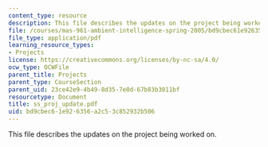 ```yaml
---
content_type: resource
description: This file describes the updates on the project being worked on.
file: /courses/mas-961-ambient-intelligence-spring-2005/bd9cbec61e926356a2c53c852932b506_ss_proj_update.pdf
file_type: application/pdf
learning_resource_types:
- Projects
license: https://creativecommons.org/licenses/by-nc-sa/4.0/
ocw_type: OCWFile
parent_title: Projects
parent_type: CourseSection
parent_uid: 23ce42e9-4b49-8d35-7e0d-67b83b3011bf
resourcetype: Document
title: ss_proj_update.pdf
uid: bd9cbec6-1e92-6356-a2c5-3c852932b506
---
```

This file describes the updates on the project being worked on.